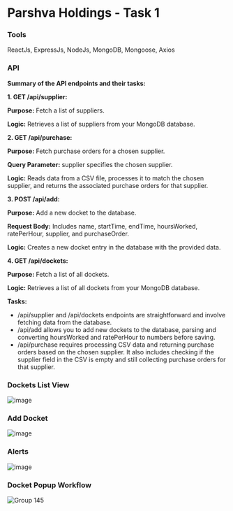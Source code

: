 # Parshva Holdings - Task 1

### Tools 

ReactJs, ExpressJs, NodeJs, MongoDB, Mongoose, Axios

### API
**Summary of the API endpoints and their tasks:** 

**1. GET /api/supplier:**

**Purpose:** Fetch a list of suppliers.

**Logic:** Retrieves a list of suppliers from your MongoDB database.

**2. GET /api/purchase:**

**Purpose:** Fetch purchase orders for a chosen supplier.

**Query Parameter:** supplier specifies the chosen supplier.

**Logic:** Reads data from a CSV file, processes it to match the chosen supplier, and returns the associated purchase orders for that supplier.

**3. POST /api/add:**

**Purpose:** Add a new docket to the database.

**Request Body:** Includes name, startTime, endTime, hoursWorked, ratePerHour, supplier, and purchaseOrder.

**Logic:** Creates a new docket entry in the database with the provided data.

**4. GET /api/dockets:**

**Purpose:** Fetch a list of all dockets.

**Logic:** Retrieves a list of all dockets from your MongoDB database.

**Tasks:**

- /api/supplier and /api/dockets endpoints are straightforward and involve fetching data from the database.
- /api/add allows you to add new dockets to the database, parsing and converting hoursWorked and ratePerHour to numbers before saving.
- /api/purchase requires processing CSV data and returning purchase orders based on the chosen supplier. It also includes checking if the supplier field in the CSV is empty and still collecting purchase orders for that supplier.

### Dockets List View

![image](https://github.com/riyasai22/Parshva_task/assets/80235375/ef6999c1-91d2-4b57-9e83-8ffbbb059740)

### Add Docket

![image](https://github.com/riyasai22/Parshva_task/assets/80235375/db4b8426-e6ac-43fb-ba35-a9e3fdddc545)

### Alerts

![image](https://github.com/riyasai22/Parshva_task/assets/80235375/6b8cf8ee-cfdb-474b-9ad4-3d6557c4654f)

### Docket Popup Workflow

![Group 145](https://github.com/riyasai22/Parshva_task/assets/80235375/ffc5c40b-5ab9-4834-b21d-0270bddc9f31)


